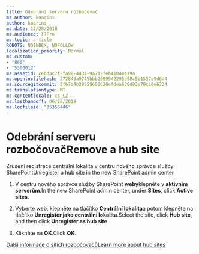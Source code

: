 ```yaml
---
title: Odebrání serveru rozbočovač
ms.author: kaarins
author: kaarins
ms.date: 12/28/2018
ms.audience: ITPro
ms.topic: article
ROBOTS: NOINDEX, NOFOLLOW
localization_priority: Normal
ms.custom:
- "866"
- "5300012"
ms.assetid: cebdac7f-fa90-4431-9a71-feb4104e479a
ms.openlocfilehash: 372849a9745bbb2909942295e58c5b1557e9d6a4
ms.sourcegitcommit: 5fb7a4b28859690020efdea630d03e70cc0e6334
ms.translationtype: MT
ms.contentlocale: cs-CZ
ms.lasthandoff: 06/28/2019
ms.locfileid: "35356446"
---
```

# <a name="remove-a-hub-site"></a><span data-ttu-id="7194f-102">Odebrání serveru rozbočovač</span><span class="sxs-lookup"><span data-stu-id="7194f-102">Remove a hub site</span></span>

<span data-ttu-id="7194f-103">Zrušení registrace centrální lokalita v centru nového správce služby SharePoint</span><span class="sxs-lookup"><span data-stu-id="7194f-103">Unregister a hub site in the new SharePoint admin center</span></span>
  
1. <span data-ttu-id="7194f-104">V centru nového správce služby SharePoint **weby**klepněte v **aktivním serverům**.</span><span class="sxs-lookup"><span data-stu-id="7194f-104">In the new SharePoint admin center, under **Sites**, click **Active sites**.</span></span>

2. <span data-ttu-id="7194f-105">Vyberte web, klepněte na tlačítko **Centrální lokalita**a potom klepněte na tlačítko **Unregister jako centrální lokalita**.</span><span class="sxs-lookup"><span data-stu-id="7194f-105">Select the site, click **Hub site**, and then click **Unregister as hub site**.</span></span>

3. <span data-ttu-id="7194f-106">Klikněte na **OK**.</span><span class="sxs-lookup"><span data-stu-id="7194f-106">Click **OK**.</span></span>

[<span data-ttu-id="7194f-107">Další informace o sítích rozbočovačů</span><span class="sxs-lookup"><span data-stu-id="7194f-107">Learn more about hub sites</span></span>](https://support.office.com/article/what-is-a-sharepoint-hub-site-fe26ae84-14b7-45b6-a6d1-948b3966427f?ui=en-US&amp;rs=en-US&amp;ad=US)
  